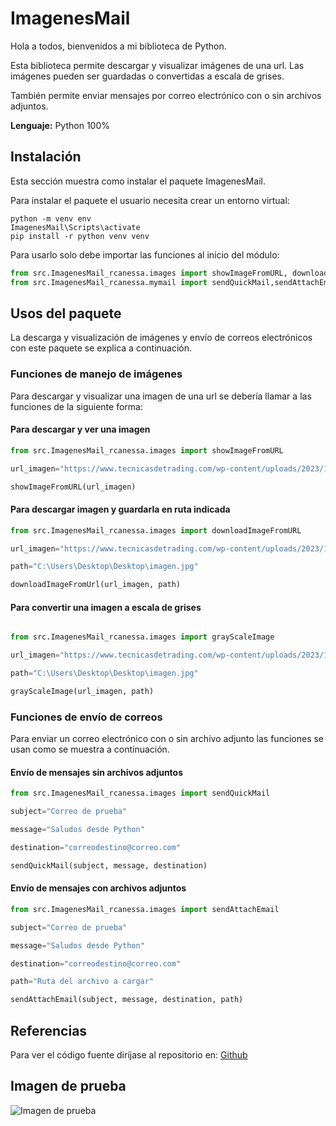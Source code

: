 # ImagenesMail

Hola a todos, bienvenidos a mi biblioteca de Python.

Esta biblioteca permite descargar y visualizar imágenes de una url. Las imágenes pueden ser guardadas o convertidas a escala de grises.

También permite enviar mensajes por correo electrónico con o sin archivos adjuntos.

<b>Lenguaje:</b> Python 100%

## Instalación
Esta sección muestra como instalar el paquete ImagenesMail.

Para instalar el paquete el usuario necesita crear un entorno virtual:

```terminal
python -m venv env
ImagenesMail\Scripts\activate
pip install -r python venv venv
```

Para usarlo solo debe importar las funciones al inicio del módulo:

```python
from src.ImagenesMail_rcanessa.images import showImageFromURL, downloadImageFromUrl, grayScaleImage
from src.ImagenesMail_rcanessa.mymail import sendQuickMail,sendAttachEmail
```
## Usos del paquete
La descarga y visualización de imágenes y envío de correos electrónicos
con este paquete se explica a continuación.

### Funciones de manejo de imágenes
Para descargar y visualizar una imagen de una url se debería llamar a 
las funciones de la siguiente forma:

#### Para descargar y ver una imagen
```python
from src.ImagenesMail_rcanessa.images import showImageFromURL

url_imagen="https://www.tecnicasdetrading.com/wp-content/uploads/2023/10/tipos-triangulos-expansivos.png"

showImageFromURL(url_imagen)
```
#### Para descargar imagen y guardarla en ruta indicada

```python
from src.ImagenesMail_rcanessa.images import downloadImageFromURL

url_imagen="https://www.tecnicasdetrading.com/wp-content/uploads/2023/10/tipos-triangulos-expansivos.png"

path="C:\Users\Desktop\Desktop\imagen.jpg"

downloadImageFromUrl(url_imagen, path)

```
#### Para convertir una imagen a escala de grises

```python

from src.ImagenesMail_rcanessa.images import grayScaleImage

url_imagen="https://www.tecnicasdetrading.com/wp-content/uploads/2023/10/tipos-triangulos-expansivos.png"

path="C:\Users\Desktop\Desktop\imagen.jpg"

grayScaleImage(url_imagen, path)

```
### Funciones de envío de correos

Para enviar un correo electrónico con o sin archivo adjunto las funciones se usan como se muestra a continuación.

#### Envío de mensajes sin archivos adjuntos
```python
from src.ImagenesMail_rcanessa.images import sendQuickMail

subject="Correo de prueba"

message="Saludos desde Python"

destination="correodestino@correo.com"

sendQuickMail(subject, message, destination)

```
#### Envío de mensajes con archivos adjuntos
```python
from src.ImagenesMail_rcanessa.images import sendAttachEmail

subject="Correo de prueba"

message="Saludos desde Python"

destination="correodestino@correo.com"

path="Ruta del archivo a cargar"

sendAttachEmail(subject, message, destination, path)

```

## Referencias
Para ver el código fuente diríjase al repositorio en: [Github](https://github.com/rcascta1977/images_mail.git)

## Imagen de prueba
![Imagen de prueba](https://www.tecnicasdetrading.com/wp-content/uploads/2023/05/patron-rectangulo-alcista.png)







